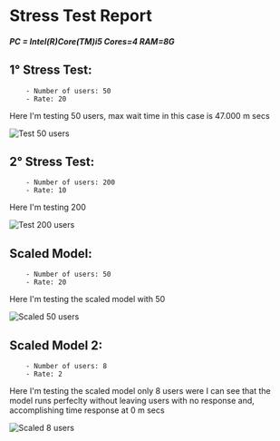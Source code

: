 # Stress Test Report

##### PC = Intel(R)Core(TM)i5 Cores=4 RAM=8G

## 1° Stress Test:
        - Number of users: 50
        - Rate: 20

Here I'm testing 50 users, max wait time in this case is 47.000 m secs

![Test 50 users](/sprint-4-project/stress_test/50-20.png)

## 2° Stress Test:
        - Number of users: 200
        - Rate: 10

Here I'm testing 200

![Test 200 users](/sprint-4-project/stress_test/200-10.png)

## Scaled Model:
        - Number of users: 50
        - Rate: 20

Here I'm testing the scaled model with 50 

![Scaled 50 users](/sprint-4-project/stress_test/Scaling50-20.png)

## Scaled Model 2:
        - Number of users: 8
        - Rate: 2

Here I'm testing the scaled model only 8 users were I can see that the model runs perfeclty without leaving users with no response and, accomplishing time response at 0 m secs

![Scaled 8 users](/sprint-4-project/stress_test/Scaling8-1.png)